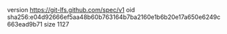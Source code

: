 version https://git-lfs.github.com/spec/v1
oid sha256:e04d92666ef5aa48b60b763164b7ba2160e1b6b20e17a650e6249c663ead9b71
size 1127
